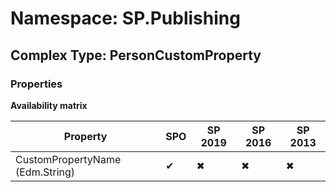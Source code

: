 # Namespace: SP.Publishing

## Complex Type: PersonCustomProperty

### Properties

**Availability matrix**

Property | SPO | SP 2019 | SP 2016 | SP 2013
----------|-----|---------|---------|--------
CustomPropertyName (Edm.String) | ✔ | ✖ | ✖ | ✖

